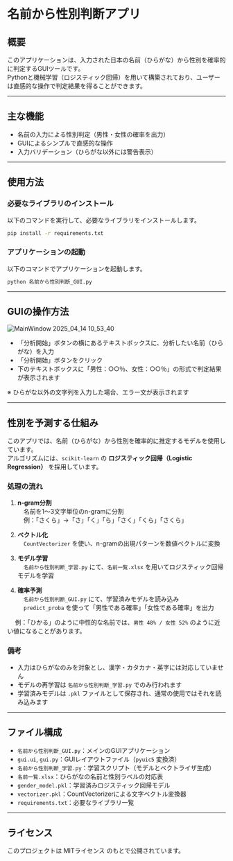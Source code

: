 # 名前から性別判断アプリ

## 概要

このアプリケーションは、入力された日本の名前（ひらがな）から性別を確率的に判定するGUIツールです。  
Pythonと機械学習（ロジスティック回帰）を用いて構築されており、ユーザーは直感的な操作で判定結果を得ることができます。

---

## 主な機能

- 名前の入力による性別判定（男性・女性の確率を出力）
- GUIによるシンプルで直感的な操作
- 入力バリデーション（ひらがな以外には警告表示）

---

## 使用方法

### 必要なライブラリのインストール

以下のコマンドを実行して、必要なライブラリをインストールします。

```bash
pip install -r requirements.txt
```

### アプリケーションの起動

以下のコマンドでアプリケーションを起動します。

```bash
python 名前から性別判断_GUI.py
```

---

## GUIの操作方法

![MainWindow 2025_04_14 10_53_40](https://github.com/user-attachments/assets/91e99106-c0f2-4939-8df9-67d74837db8e)

- 「分析開始」ボタンの横にあるテキストボックスに、分析したい名前（ひらがな）を入力
- 「分析開始」ボタンをクリック
- 下のテキストボックスに「男性：○○％、女性：○○％」の形式で判定結果が表示されます

※ ひらがな以外の文字列を入力した場合、エラー文が表示されます

---

## 性別を予測する仕組み

このアプリでは、名前（ひらがな）から性別を確率的に推定するモデルを使用しています。  
アルゴリズムには、`scikit-learn` の **ロジスティック回帰（Logistic Regression）** を採用しています。

### 処理の流れ

1. **n-gram分割**  
　名前を1～3文字単位のn-gramに分割  
　例：「さくら」→「さ」「く」「ら」「さく」「くら」「さくら」

2. **ベクトル化**  
　`CountVectorizer` を使い、n-gramの出現パターンを数値ベクトルに変換

3. **モデル学習**  
　`名前から性別判断_学習.py` にて、`名前一覧.xlsx` を用いてロジスティック回帰モデルを学習

4. **確率予測**  
　`名前から性別判断_GUI.py` にて、学習済みモデルを読み込み  
　`predict_proba` を使って「男性である確率」「女性である確率」を出力

　   例：「ひかる」のように中性的な名前では、`男性 48% / 女性 52%` のように近い値になることがあります。

### 備考

- 入力はひらがなのみを対象とし、漢字・カタカナ・英字には対応していません
- モデルの再学習は `名前から性別判断_学習.py` でのみ行われます
- 学習済みモデルは `.pkl` ファイルとして保存され、通常の使用ではそれを読み込みます

---

## ファイル構成

- `名前から性別判断_GUI.py`：メインのGUIアプリケーション
- `gui.ui`, `gui.py`：GUIレイアウトファイル（`pyuic5` 変換済）
- `名前から性別判断_学習.py`：学習スクリプト（モデルとベクトライザ生成）
- `名前一覧.xlsx`：ひらがなの名前と性別ラベルの対応表
- `gender_model.pkl`：学習済みロジスティック回帰モデル
- `vectorizer.pkl`：CountVectorizerによる文字ベクトル変換器
- `requirements.txt`：必要なライブラリ一覧

---

## ライセンス

このプロジェクトは MITライセンス のもとで公開されています。



